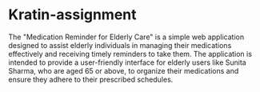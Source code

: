 # Kratin-assignment

The "Medication Reminder for Elderly Care" is a simple web application designed to assist elderly individuals in managing their medications effectively and receiving timely reminders to take them. The application is intended to provide a user-friendly interface for elderly users like Sunita Sharma, who are aged 65 or above, to organize their medications and ensure they adhere to their prescribed schedules.
